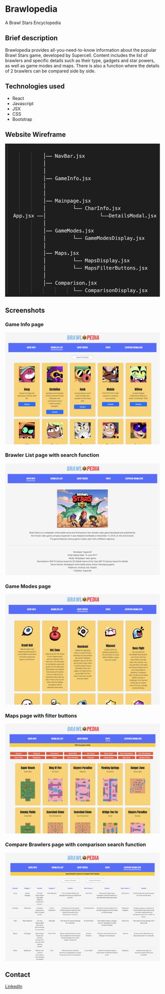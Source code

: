 # Brawlopedia

A Brawl Stars Encyclopedia

## Brief description

Brawlopedia provides all-you-need-to-know information about the popular Brawl Stars game, developed by Supercell. Content includes the list of brawlers and specific details such as their type, gadgets and star powers, as well as game modes and maps. There is also a function where the details of 2 brawlers can be compared side by side.

## Technologies used

- React
- Javascript
- JSX
- CSS
- Bootstrap

## Website Wireframe

![Brawlopedia Wireframe](BrawlopediaWireframe.png)

## Screenshots

### Game Info page

![Game Info page](BrawlerList.png)

### Brawler List page with search function

![Brawler List page with search function](GameInfo.png)

### Game Modes page

![Game Modes page](GameModes.png)

### Maps page with filter buttons

![Maps page with filter buttons](Maps.png)

### Compare Brawlers page with comparison search function

![Compare Brawlers page with comparison search function](CompareBrawlers.png)

## Contact

[LinkedIn](https://www.linkedin.com/in/jolynn-khoo/)
